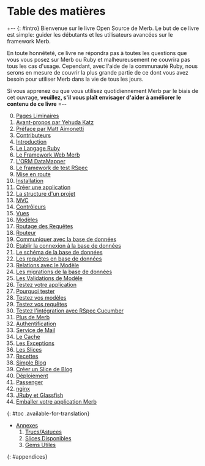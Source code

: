 # Table des matières

+-- {: #intro}
Bienvenue sur le livre Open Source de Merb.
Le but de ce livre est simple: guider les débutants et les utilisateurs avancées
sur le framework Merb.

En toute honnêteté, ce livre ne répondra pas à toutes les questions que vous vous posez sur Merb ou
Ruby et malheureusement ne couvrira pas tous les cas d'usage.
Cependant, avec l'aide de la communauté Ruby, nous serons en mesure de couvrir la plus grande partie
de ce dont vous avez besoin pour utiliser Merb dans la vie de tous les jours.

Si vous apprenez ou que vous utilisez quotidiennement Merb par le biais de cet ouvrage,
**veuillez, s'il vous plaît envisager d'aider à améliorer le contenu de ce livre**
=--

0. [Pages Liminaires](/fr/front-matter)
  1. [Avant-propos par Yehuda Katz](/fr/front-matter/foreword)
  2. [Préface par Matt Aimonetti](/fr/front-matter/preface)
  3. [Contributeurs](/fr/front-matter/contributors)
1. [Introduction](/fr/introduction)
  1. [Le Langage Ruby](/fr/introduction/ruby)
  2. [Le Framework Web Merb](/fr/introduction/merb)
  3. [L'ORM DataMapper](/fr/introduction/datamapper)
  4. [Le framework de test RSpec](/fr/introduction/rspec)
2. [Mise en route](/fr/getting-started)
  1. [Installation](/fr/getting-started/install-instructions)
  1. [Créer une application](/fr/getting-started/generate-an-application)
  1. [La structure d'un projet](/fr/getting-started/project-structure)
  1. [MVC](/fr/getting-started/mvc)
  1. [Contrôleurs](/fr/getting-started/controllers)
  1. [Vues](/fr/getting-started/views)
  1. [Modèles](/fr/getting-started/models)
  1. [Routage des Requêtes](/fr/getting-started/request-path)
  1. [Routeur](/fr/getting-started/router)
3. [Communiquer avec la base de données](/fr/interacting-with-the-database)
  1. [Etablir la connexion à la base de données](/fr/interacting-with-the-database/dm-setting-up)
  1. [Le schéma de la base de données](/fr/interacting-with-the-database/dm-schema)
  1. [Les requêtes en base de données](/fr/interacting-with-the-database/dm-queries)
  1. [Relations avec le Modèle](/fr/interacting-with-the-database/dm-relationships)
  1. [Les migrations de la base de données](/fr/interacting-with-the-database/dm-migrations)
  1. [Les Validations de Modèle](/fr/interacting-with-the-database/dm-validations)
4. [Testez votre application](/fr/testing-your-application)
  1. [Pourquoi tester](/fr/testing-your-application/why)
  1. [Testez vos modèles](/fr/testing-your-application/models)
  1. [Testez vos requêtes](/fr/testing-your-application/requests)
  1. [Testez l'intégration avec RSpec Cucumber](/fr/testing-your-application/cucumber)
5. [Plus de Merb](/fr/merb-more)
  1. [Authentification](/fr/merb-more/authentication)
  1. [Service de Mail](/fr/merb-more/mailer)
  1. [Le Cache](/fr/merb-more/caching)
  1. [Les Exceptions](/fr/merb-more/exceptions)
  1. [Les Slices](/fr/merb-more/exceptions)
6. [Recettes](/fr/recipes)
  1. [Simple Blog](/fr/recipes/simple-blog)
  1. [Créer un Slice de Blog](/fr/recipes/blog-slice)
7. [Déploiement](/fr/deployment)
  1. [Passenger](/fr/deployment/passenger)
  1. [nginx](/fr/deployment/nginx)
  1. [JRuby et Glassfish](/fr/deployment/jruby)
  1. [Emballer votre application Merb](/fr/deployment/bundle)
  
{: #toc .available-for-translation}

* [Annexes](/fr/appendix)
  1. [Trucs/Astuces](/fr/appendix/hints-tips)
  1. [Slices Disponibles](/fr/appendix/slices)
  1. [Gems Utiles](/fr/appendix/gems)  

{: #appendices}
